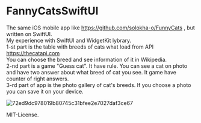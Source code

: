 # FannyCatsSwiftUI

The same iOS mobile app like https://github.com/solokha-o/FunnyCats , but written on SwiftUI.</br>
My experience with SwiftUI and WidgetKit lybrary.</br>
1-st part is the table with breeds of cats what load from API https://thecatapi.com</br>
You can choose the breed and see information of it in Wikipedia.</br>
2-nd part is a game "Guess cat". It have rule. You can see a cat on photo and have two answer about what breed of cat you see. It game have counter of right answers.</br>
3-rd part of app is the photo gallery of cat's breeds. If you choose a photo you can save it on your device.</br>

![72ed9dc978019b80745c31bfee2e7027daf3ce67](https://user-images.githubusercontent.com/15982074/111310120-62108200-8665-11eb-9037-61428e321c00.gif)

MIT-License.
